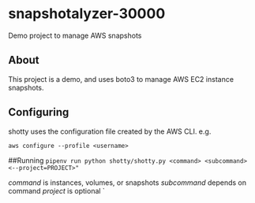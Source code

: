 # snapshotalyzer-30000
Demo project to manage AWS snapshots

## About
This project is a demo, and uses boto3 to manage AWS EC2 instance snapshots.

## Configuring

shotty uses the configuration file created by the AWS CLI. e.g.

`aws configure --profile <username>`

##Running
`pipenv run python shotty/shotty.py <command> <subcommand> <--project=PROJECT>"`

*command* is instances, volumes, or snapshots
*subcommand* depends on command
*project* is optional
`
